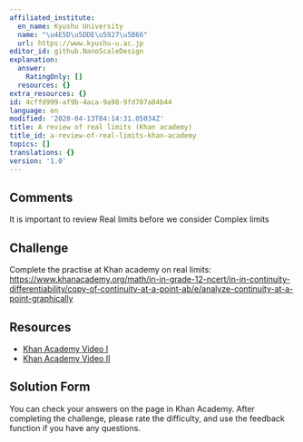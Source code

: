 ```yaml
---
affiliated_institute:
  en_name: Kyushu University
  name: "\u4E5D\u5DDE\u5927\u5B66"
  url: https://www.kyushu-u.ac.jp
editor_id: github.NanoScaleDesign
explanation:
  answer:
    RatingOnly: []
  resources: {}
extra_resources: {}
id: 4cffd999-af9b-4aca-9a98-9fd707a84b44
language: en
modified: '2020-04-13T04:14:31.05034Z'
title: A review of real limits (Khan academy)
title_id: a-review-of-real-limits-khan-academy
topics: []
translations: {}
version: '1.0'
---
```


## Comments

It is important to review Real limits before we consider Complex limits

## Challenge
Complete the practise at Khan academy on real limits: https://www.khanacademy.org/math/in-in-grade-12-ncert/in-in-continuity-differentiability/copy-of-continuity-at-a-point-ab/e/analyze-continuity-at-a-point-graphically


## Resources
- [Khan Academy Video I](https://www.khanacademy.org/math/in-in-grade-12-ncert/in-in-continuity-differentiability/copy-of-continuity-at-a-point-ab/v/limits-to-define-continuity)
- [Khan Academy Video II](https://www.khanacademy.org/math/in-in-grade-12-ncert/in-in-continuity-differentiability/copy-of-continuity-at-a-point-ab/v/continuity-at-a-point-graphically)


## Solution Form
You can check your answers on the page in Khan Academy.
After completing the challenge, please rate the difficulty, and use the feedback function if you have any questions.
